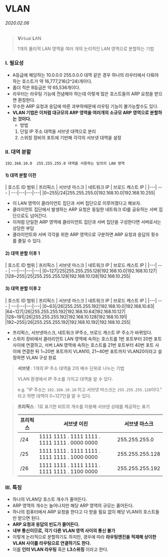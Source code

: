 # VLAN

###### 2020.02.06

>**V**irtual **L**AN
>
>1개의 물리적 LAN 영역을 여러 개의 논리적인 LAN 영역으로 분할하는 기법

### I. 필요성

- A등급에 해당하는 10.0.0.0 255.0.0.0 대역 같은 경우 하나의 라우터에서 다뤄야 하는 호스트가 약 16,777,216(2^24)개이다.
- 좀더 적은 B등급은 약 65,536개이다.
- 라우터는 라우팅 기능에 전념해야 하는데 이렇게 많은 호스트들의 ARP 요청을 받으면 환장한다.
- 무수한 ARP 요청과 응답에 따른 과부하때문에 라우팅 기능이 불가능할수도 있다.
- **VLAN 기법은 이처럼 대규모의 ARP 영역을 여러개의 소규모 ARP 영역으로 분할하는 것이다.**
    - 방법
    1. 단일 IP 주소 대역을 서브넷 대역으로 분리
    2. 스위칭 장비의 포트에 기반해 각각의 서브넷 대역을 설정


### II. 대역 분할
`192.168.10.0  255.255.255.0 대역을 사용하는 임의의 LAN 영역`

#### 1) 대역 분할 이전


| 호스트 ID 범위 | 프리픽스 | 서브넷 마스크 | 네트워크 IP | 브로드 캐스트 IP |
|---| --- | ---|---|---|---|
|0~255|/24|255.255.255.0|192.168.10.0|192.168.10.255|


- 이 LAN 영역이 클라이언트 집단과 서버 집단으로 이루어졌다고 해보자.
- 클라이언트 집단에서 발생하는 ARP 요청은 동일한 네트워크 ID를 공유하는 서버 집단으로도 넘어간다.
- 이처럼 단일한 ARP 영역에 클라이언트 집단과 서버 집단을 구성한다면 서버로서는 상당한 부담
- 클라이언트와 서버 각각을 위한 ARP 영역으로 구분하면 ARP 요청과 응답의 횟수를 줄일 수 있다.

#### 2) 대역 분할 이후 1


| 호스트 ID 범위 | 프리픽스 | 서브넷 마스크 | 네트워크 IP | 브로드 캐스트 IP |
|---| --- | ---|---|---|---|
|0~127|/25|255.255.255.128|192.168.10.0|192.168.10.127|
|128~255|/25|255.255.255.128|192.168.10.128|192.168.10.255|



#### 3) 대역 분할 이후 2


| 호스트 ID 범위 | 프리픽스 | 서브넷 마스크 | 네트워크 IP | 브로드 캐스트 IP |
|---| --- | ---|---|---|---|
|0~63|/26|255.255.255.192|192.168.10.0|192.168.10.63|
|64~127|/26|255.255.255.192|192.168.10.64|192.168.10.127|
|128~191|/26|255.255.255.192|192.168.10.128|192.168.10.191|
|192~255|/26|255.255.255.192|192.168.10.192|192.168.10.255|


- 프리픽스, 서브넷마스크, 네트워크 IP주소, 브로드 캐스트 IP 주소가 바뀌었다.
- 스위치 장비에서 클라리언트 LAN 영역에 속하는 호스트를 1번 포트부터 20번 포트 사이에 연결하고, 서버 LAN 영역에 속하는 호스트를 21번 포트부터 40번 포트 사이에 연결한 뒤 1~20번 포트까지 VLAN10, 21~40번 포트까지 VLAN20이라고 설정하면 VLAN 구성 완료

>**서브넷** : 1개의 IP 주소 대역을 2의 배수 단위로 나누는 기법
>
>VLAN 환경에서 IP 주소를 가지고 대역을 알 수 있다.
>
>e.g. "IP 주소는 `192.168.10.10` 이고 서브넷 마스크는 `255.255.255.128`이다." 라고 하면 대역이 0~127인걸 알 수 있다.

>**프리픽스** : 1로 표기한 비트의 개수를 이용해 서브넨 상태를 제공하는 표기
>
>| 프리픽스 | 서브넷 이진 | 서브넷 마스크 |
>|---|---|---|
>|/24|1111 1111 . 1111 1111 . 1111 1111 . 0000 0000 | 255.255.255.0 |
>|/25|1111 1111 . 1111 1111 . 1111 1111 . 1000 0000 | 255.255.255.128|
>|/26|1111 1111 . 1111 1111 . 1111 1111 . 1100 0000 | 255.255.255.192|


### III. 특징

- 하나의 VLAN당 호스트 개수가 줄어든다.
- ARP 영역의 개수는 늘어나지만 해당 ARP 영역의 규모는 줄어든다.
- 하나의 컴퓨터에서 ARP 요청을 한다고 다 받을 필요 없이 해당 VLAN의 호스트들만 받으면 된다.
- **ARP 요청과 응답의 빈도가 줄어든다.**
- **내부 통신이므로, 각기 다른 VLAN 영역 사이의 통신 불가**
- 이렇게 논리적으로 분할하기도 하지만, 경우에 따라 **라우팅엔진을 적재해 상이한 VLAN 사이를 라우팅으로 연결하기도 한다.**
- 이를 **인터 VLAN 라우팅** 혹은 **L3스위칭** 이라고 한다.